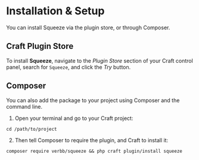 # Installation & Setup
You can install Squeeze via the plugin store, or through Composer.

## Craft Plugin Store
To install **Squeeze**, navigate to the _Plugin Store_ section of your Craft control panel, search for `Squeeze`, and click the _Try_ button.

## Composer
You can also add the package to your project using Composer and the command line.

1. Open your terminal and go to your Craft project:
```shell
cd /path/to/project
```

2. Then tell Composer to require the plugin, and Craft to install it:
```shell
composer require verbb/squeeze && php craft plugin/install squeeze
```
